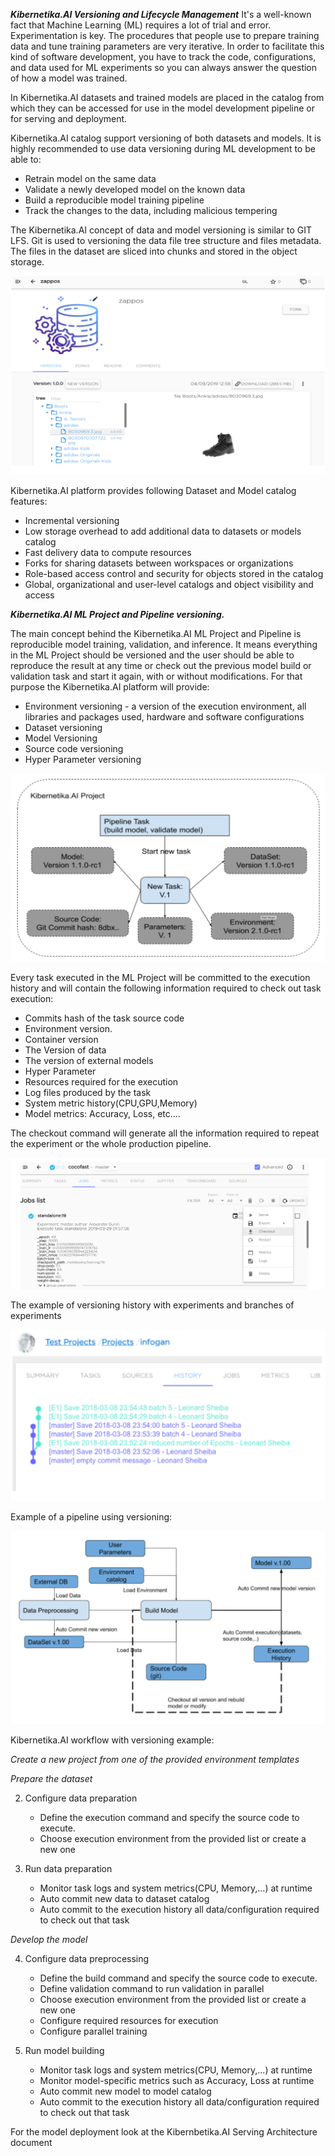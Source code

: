 
***Kibernetika.AI Versioning and Lifecycle Management***
It's a well-known fact that Machine Learning (ML) requires a lot of trial and error. Experimentation is key. The procedures that people use to prepare training data and tune training parameters are very iterative. In order to facilitate this kind of software development, you have to track the code, configurations, and data used for ML experiments so you can always answer the question of how a model was trained.

In Kibernetika.AI datasets and trained models are placed in the catalog from which they can be accessed for use in the model development pipeline or for serving and deployment.

Kibernetika.AI catalog support versioning of both datasets and models. It is highly recommended to use data versioning during ML development to be able to:
* Retrain model on the same data
* Validate a newly developed model on the known data
* Build a reproducible model training pipeline
* Track the changes to the data, including malicious tempering 

The Kibernetika.AI concept of data and model versioning is similar to GIT LFS. Git is used to versioning the data file tree structure and files metadata. The files in the dataset are sliced into chunks and stored in the object storage.

![](../img/versioning/versioning_img1-v2.png)

Kibernetika.AI platform provides following Dataset and Model catalog features:

* Incremental versioning
* Low storage overhead to add additional data to datasets or models catalog
* Fast delivery data to compute resources
* Forks for sharing datasets between workspaces or organizations
* Role-based access control and security for objects stored in the catalog
* Global, organizational and user-level catalogs and object visibility and access


***Kibernetika.AI ML Project and Pipeline versioning.***

The main concept behind the Kibernetika.AI ML Project and Pipeline is reproducible model training, validation, and inference. It means everything in the ML Project should be versioned and the user should be able to reproduce the result at any time or check out the previous model build or validation task and start it again, with or without modifications. For that purpose the Kibernetika.AI platform will provide:

* Environment versioning - a version of the execution environment, all libraries and packages used, hardware and software configurations
* Dataset versioning
* Model Versioning
* Source code versioning
* Hyper Parameter versioning

![](../img/versioning/versioning_img2-v2.png)

Every task executed in the ML Project will be committed to the execution history and will contain the following information required to check out task execution:

* Commits hash of the task source code
* Environment version. 
* Container version
* The Version of data
* The version of external models
* Hyper Parameter 
* Resources required for the execution
* Log files produced by the task
* System metric history(CPU,GPU,Memory)
* Model metrics: Accuracy, Loss, etc….


The checkout command will generate all the information required to repeat the experiment or the whole production pipeline.

![](../img/versioning/versioning_img3-v2.png)

The example of versioning history with experiments and branches of experiments

![](../img/versioning/versioning_img4-v2.png)

Example of a pipeline using versioning:

![](../img/versioning/versioning_img5-v2.png)

Kibernetika.AI workflow with versioning example:
 
*Create a new project from one of the provided environment templates*

*Prepare the dataset*

2. Configure data preparation
    * Define the execution command and specify the source code to execute.
    * Choose execution environment from the provided list or create a new one

3. Run data preparation
    * Monitor task logs and system metrics(CPU, Memory,...) at runtime
    * Auto commit new data to dataset catalog
    * Auto commit to the execution history all data/configuration required to check out that task

*Develop the model*

4. Configure data preprocessing
    * Define the build command and specify the source code to execute.
    * Define validation command to run validation in parallel
    * Choose execution environment from the provided list or create a new one
    * Configure required resources for execution
    * Configure parallel training

5. Run model building
    * Monitor task logs and system metrics(CPU, Memory,...) at runtime
    * Monitor model-specific metrics such as Accuracy, Loss at runtime
    * Auto commit new model to model catalog
    * Auto commit to the execution history all data/configuration required to check out that task

For the model deployment look at the Kibernbetika.AI Serving Architecture document
